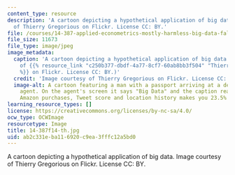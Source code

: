 ```yaml
---
content_type: resource
description: 'A cartoon depicting a hypothetical application of big data. Image courtesy
  of Thierry Gregorious on Flickr. License CC: BY.'
file: /courses/14-387-applied-econometrics-mostly-harmless-big-data-fall-2014/ab2c331eba116920c9ea3fffc12a5bd0_14-387f14-th.jpg
file_size: 11673
file_type: image/jpeg
image_metadata:
  caption: 'A cartoon depicting a hypothetical application of big data. (Image courtesy
    of {{% resource_link "c250b377-dbdf-4a77-8cf7-60ab8bb3f504" "Thierry Gregorious"
    %}} on Flickr. License CC: BY.)'
  credit: 'Image courtesy of Thierry Gregorious on Flickr. License CC: BY.'
  image-alt: A cartoon featuring a man with a passport arriving at a desk with a custom's
    agent. On the agent's screen it says "Big Data" and the caption reads "Your recent
    Amazon purchases, Tweet score and location history makes you 23.5% welcome here."
learning_resource_types: []
license: https://creativecommons.org/licenses/by-nc-sa/4.0/
ocw_type: OCWImage
resourcetype: Image
title: 14-387f14-th.jpg
uid: ab2c331e-ba11-6920-c9ea-3fffc12a5bd0
---
```

A cartoon depicting a hypothetical application of big data. Image courtesy of Thierry Gregorious on Flickr. License CC: BY.